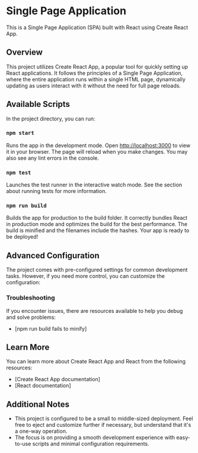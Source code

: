 # Single Page Application

This is a Single Page Application (SPA) built with React using Create React App.

## Overview

This project utilizes Create React App, a popular tool for quickly setting up React applications. It follows the principles of a Single Page Application, where the entire application runs within a single HTML page, dynamically updating as users interact with it without the need for full page reloads.

## Available Scripts

In the project directory, you can run:

### `npm start`

Runs the app in the development mode.
Open [http://localhost:3000](http://localhost:3000) to view it in your browser.
The page will reload when you make changes.
You may also see any lint errors in the console.

### `npm test`

Launches the test runner in the interactive watch mode.
See the section about running tests for more information.

### `npm run build`

Builds the app for production to the build folder.
It correctly bundles React in production mode and optimizes the build for the best performance.
The build is minified and the filenames include the hashes.
Your app is ready to be deployed!

## Advanced Configuration

The project comes with pre-configured settings for common development tasks. However, if you need more control, you can customize the configuration:

### Troubleshooting

If you encounter issues, there are resources available to help you debug and solve problems:

- [npm run build fails to minify]

## Learn More

You can learn more about Create React App and React from the following resources:

- [Create React App documentation]
- [React documentation]

## Additional Notes

- This project is configured to be a small to middle-sized deployment. Feel free to eject and customize further if necessary, but understand that it's a one-way operation.
- The focus is on providing a smooth development experience with easy-to-use scripts and minimal configuration requirements.
